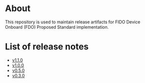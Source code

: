 # About
This repository is used to maintain release artifacts for FIDO Device Onboard (FDO) Proposed
Standard implementation.

# List of release notes

- [v1.1.0](release-notes-v1.1.0.md)
- [v1.0.0](release-notes-v1.0.0.md)
- [v0.5.0](release-notes-v0.5.0.md)
- [v0.3.0](release-notes-v0.3.0.md)
